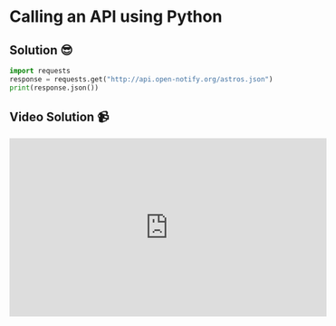 # Calling an API using Python

## Solution 😎

```python
import requests
response = requests.get("http://api.open-notify.org/astros.json")
print(response.json())
```

## Video Solution 📹

<iframe width="560" height="315" src="https://www.youtube.com/embed/yHOPAVNtPT8" title="YouTube video player" frameborder="0" allow="accelerometer; autoplay; clipboard-write; encrypted-media; gyroscope; picture-in-picture; web-share" allowfullscreen></iframe>